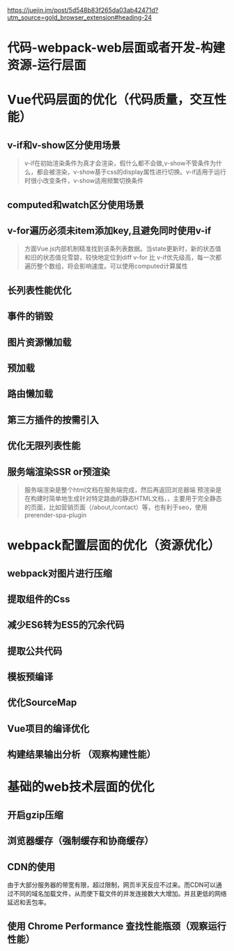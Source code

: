 https://juejin.im/post/5d548b83f265da03ab42471d?utm_source=gold_browser_extension#heading-24
# 代码-webpack-web层面或者开发-构建资源-运行层面
# Vue代码层面的优化（代码质量，交互性能）
## v-if和v-show区分使用场景
> v-if在初始渲染条件为真才会渲染，假什么都不会做,v-show不管条件为什么，都会被渲染，v-show基于css的display属性进行切换。v-if适用于运行时很小改变条件，v-show适用频繁切换条件
## computed和watch区分使用场景
## v-for遍历必须未item添加key,且避免同时使用v-if
> 方面Vue.js内部机制精准找到该条列表数据。当state更新时，新的状态值和旧的状态值兑雪碧，较快地定位到diff
> v-for 比 v-if优先级高，每一次都遍历整个数组，将会影响速度。可以使用computed计算属性
## 长列表性能优化
## 事件的销毁
## 图片资源懒加载
## 预加载
## 路由懒加载
## 第三方插件的按需引入
## 优化无限列表性能
## 服务端渲染SSR or预渲染
> 服务端渲染是整个html文档在服务端完成，然后再返回浏览器端
> 预渲染是在构建时简单地生成针对特定路由的静态HTML文档，，主要用于完全静态的页面，比如营销页面（/about,/contact）等，也有利于seo，使用prerender-spa-plugin

# webpack配置层面的优化（资源优化）
## webpack对图片进行压缩
## 提取组件的Css
## 减少ES6转为ES5的冗余代码
## 提取公共代码
## 模板预编译
## 优化SourceMap
## Vue项目的编译优化
## 构建结果输出分析 （观察构建性能）

# 基础的web技术层面的优化
## 开启gzip压缩
## 浏览器缓存（强制缓存和协商缓存）
## CDN的使用
由于大部分服务器的带宽有限，超过限制，网页半天反应不过来。而CDN可以通过不同的域名加载文件，从而使下载文件的并发连接数大大增加。并且更低的网络延迟和丢包率。

## 使用 Chrome Performance 查找性能瓶颈（观察运行性能）